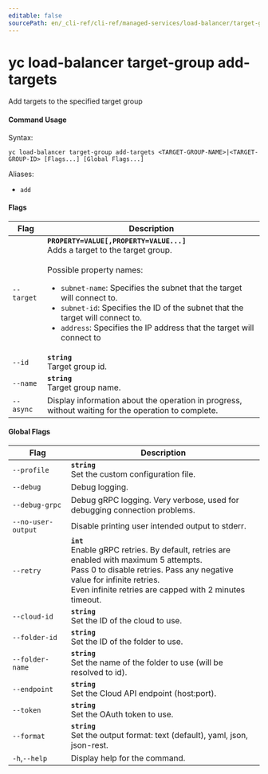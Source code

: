 ```yaml
---
editable: false
sourcePath: en/_cli-ref/cli-ref/managed-services/load-balancer/target-group/add-targets.md
---
```


# yc load-balancer target-group add-targets

Add targets to the specified target group

#### Command Usage

Syntax: 

`yc load-balancer target-group add-targets <TARGET-GROUP-NAME>|<TARGET-GROUP-ID> [Flags...] [Global Flags...]`

Aliases: 

- `add`

#### Flags

| Flag | Description |
|----|----|
|`--target`|<b>`PROPERTY=VALUE[,PROPERTY=VALUE...]`</b><br/>Adds a target to the target group.<br/><br/>Possible property names:<br/><ul> <li><code>subnet-name</code>:     Specifies the subnet that the target will connect to.</li> <li><code>subnet-id</code>:     Specifies the ID of the subnet that the target will connect to.</li> <li><code>address</code>:     Specifies the IP address that the target will connect to</li> </ul>|
|`--id`|<b>`string`</b><br/>Target group id.|
|`--name`|<b>`string`</b><br/>Target group name.|
|`--async`|Display information about the operation in progress, without waiting for the operation to complete.|

#### Global Flags

| Flag | Description |
|----|----|
|`--profile`|<b>`string`</b><br/>Set the custom configuration file.|
|`--debug`|Debug logging.|
|`--debug-grpc`|Debug gRPC logging. Very verbose, used for debugging connection problems.|
|`--no-user-output`|Disable printing user intended output to stderr.|
|`--retry`|<b>`int`</b><br/>Enable gRPC retries. By default, retries are enabled with maximum 5 attempts.<br/>Pass 0 to disable retries. Pass any negative value for infinite retries.<br/>Even infinite retries are capped with 2 minutes timeout.|
|`--cloud-id`|<b>`string`</b><br/>Set the ID of the cloud to use.|
|`--folder-id`|<b>`string`</b><br/>Set the ID of the folder to use.|
|`--folder-name`|<b>`string`</b><br/>Set the name of the folder to use (will be resolved to id).|
|`--endpoint`|<b>`string`</b><br/>Set the Cloud API endpoint (host:port).|
|`--token`|<b>`string`</b><br/>Set the OAuth token to use.|
|`--format`|<b>`string`</b><br/>Set the output format: text (default), yaml, json, json-rest.|
|`-h`,`--help`|Display help for the command.|
